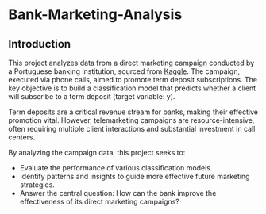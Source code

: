 # Bank-Marketing-Analysis

## Introduction
This project analyzes data from a direct marketing campaign conducted by a Portuguese banking institution, sourced from [Kaggle](https://www.kaggle.com/datasets/ruthgn/bank-marketing-data-set/data). The campaign, executed via phone calls, aimed to promote term deposit subscriptions. The key objective is to build a classification model that predicts whether a client will subscribe to a term deposit (target variable: y).

Term deposits are a critical revenue stream for banks, making their effective promotion vital. However, telemarketing campaigns are resource-intensive, often requiring multiple client interactions and substantial investment in call centers.

By analyzing the campaign data, this project seeks to:
- Evaluate the performance of various classification models.
- Identify patterns and insights to guide more effective future marketing strategies.
- Answer the central question: How can the bank improve the effectiveness of its direct marketing campaigns?
